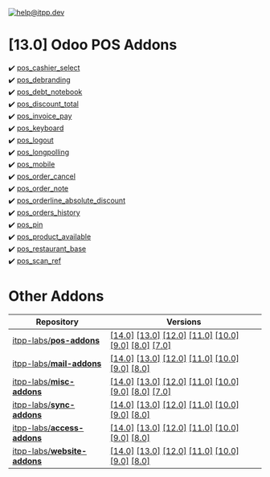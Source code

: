 [![help@itpp.dev](https://itpp.dev/images/infinity-readme.png)](mailto:help@itpp.dev)
# [13.0] Odoo POS Addons 

:heavy_check_mark: [pos_cashier_select](https://apps.odoo.com/apps/modules/13.0/pos_cashier_select/)
<br/>:heavy_check_mark: [pos_debranding](https://apps.odoo.com/apps/modules/13.0/pos_debranding/)
<br/>:heavy_check_mark: [pos_debt_notebook](https://apps.odoo.com/apps/modules/13.0/pos_debt_notebook/)
<br/>:heavy_check_mark: [pos_discount_total](https://apps.odoo.com/apps/modules/13.0/pos_discount_total/)
<br/>:heavy_check_mark: [pos_invoice_pay](https://apps.odoo.com/apps/modules/13.0/pos_invoice_pay/)
<br/>:heavy_check_mark: [pos_keyboard](https://apps.odoo.com/apps/modules/13.0/pos_keyboard/)
<br/>:heavy_check_mark: [pos_logout](https://apps.odoo.com/apps/modules/13.0/pos_logout/)
<br/>:heavy_check_mark: [pos_longpolling](https://apps.odoo.com/apps/modules/13.0/pos_longpolling/)
<br/>:heavy_check_mark: [pos_mobile](https://apps.odoo.com/apps/modules/13.0/pos_mobile/)
<br/>:heavy_check_mark: [pos_order_cancel](https://apps.odoo.com/apps/modules/13.0/pos_order_cancel/)
<br/>:heavy_check_mark: [pos_order_note](https://apps.odoo.com/apps/modules/13.0/pos_order_note/)
<br/>:heavy_check_mark: [pos_orderline_absolute_discount](https://apps.odoo.com/apps/modules/13.0/pos_orderline_absolute_discount/)
<br/>:heavy_check_mark: [pos_orders_history](https://apps.odoo.com/apps/modules/13.0/pos_orders_history/)
<br/>:heavy_check_mark: [pos_pin](https://apps.odoo.com/apps/modules/13.0/pos_pin/)
<br/>:heavy_check_mark: [pos_product_available](https://apps.odoo.com/apps/modules/13.0/pos_product_available/)
<br/>:heavy_check_mark: [pos_restaurant_base](https://apps.odoo.com/apps/modules/13.0/pos_restaurant_base/)
<br/>:heavy_check_mark: [pos_scan_ref](https://apps.odoo.com/apps/modules/13.0/pos_scan_ref/)

Other Addons
============

| Repository | Versions |
|------------|----------|
| [itpp-labs/**pos-addons**](https://github.com/itpp-labs/pos-addons) | [[14.0]](https://github.com/itpp-labs/pos-addons/tree/14.0#readme) [[13.0]](https://github.com/itpp-labs/pos-addons/tree/13.0#readme) [[12.0]](https://github.com/itpp-labs/pos-addons/tree/12.0#readme) [[11.0]](https://github.com/itpp-labs/pos-addons/tree/11.0#readme) [[10.0]](https://github.com/itpp-labs/pos-addons/tree/10.0#readme) [[9.0]](https://github.com/itpp-labs/pos-addons/tree/9.0#readme) [[8.0]](https://github.com/itpp-labs/pos-addons/tree/8.0#readme) [[7.0]](https://github.com/itpp-labs/pos-addons/tree/7.0#readme) |
| [itpp-labs/**mail-addons**](https://github.com/itpp-labs/mail-addons) | [[14.0]](https://github.com/itpp-labs/mail-addons/tree/14.0#readme) [[13.0]](https://github.com/itpp-labs/mail-addons/tree/13.0#readme) [[12.0]](https://github.com/itpp-labs/mail-addons/tree/12.0#readme) [[11.0]](https://github.com/itpp-labs/mail-addons/tree/11.0#readme) [[10.0]](https://github.com/itpp-labs/mail-addons/tree/10.0#readme) [[9.0]](https://github.com/itpp-labs/mail-addons/tree/9.0#readme) [[8.0]](https://github.com/itpp-labs/mail-addons/tree/8.0#readme) |
| [itpp-labs/**misc-addons**](https://github.com/itpp-labs/misc-addons) | [[14.0]](https://github.com/itpp-labs/misc-addons/tree/14.0#readme) [[13.0]](https://github.com/itpp-labs/misc-addons/tree/13.0#readme) [[12.0]](https://github.com/itpp-labs/misc-addons/tree/12.0#readme) [[11.0]](https://github.com/itpp-labs/misc-addons/tree/11.0#readme) [[10.0]](https://github.com/itpp-labs/misc-addons/tree/10.0#readme) [[9.0]](https://github.com/itpp-labs/misc-addons/tree/9.0#readme) [[8.0]](https://github.com/itpp-labs/misc-addons/tree/8.0#readme) [[7.0]](https://github.com/itpp-labs/misc-addons/tree/7.0#readme) |
| [itpp-labs/**sync-addons**](https://github.com/itpp-labs/sync-addons) | [[14.0]](https://github.com/itpp-labs/sync-addons/tree/14.0#readme) [[13.0]](https://github.com/itpp-labs/sync-addons/tree/13.0#readme) [[12.0]](https://github.com/itpp-labs/sync-addons/tree/12.0#readme) [[11.0]](https://github.com/itpp-labs/sync-addons/tree/11.0#readme) [[10.0]](https://github.com/itpp-labs/sync-addons/tree/10.0#readme) [[9.0]](https://github.com/itpp-labs/sync-addons/tree/9.0#readme) [[8.0]](https://github.com/itpp-labs/sync-addons/tree/8.0#readme) |
| [itpp-labs/**access-addons**](https://github.com/itpp-labs/access-addons) | [[14.0]](https://github.com/itpp-labs/access-addons/tree/14.0#readme) [[13.0]](https://github.com/itpp-labs/access-addons/tree/13.0#readme) [[12.0]](https://github.com/itpp-labs/access-addons/tree/12.0#readme) [[11.0]](https://github.com/itpp-labs/access-addons/tree/11.0#readme) [[10.0]](https://github.com/itpp-labs/access-addons/tree/10.0#readme) [[9.0]](https://github.com/itpp-labs/access-addons/tree/9.0#readme) [[8.0]](https://github.com/itpp-labs/access-addons/tree/8.0#readme) |
| [itpp-labs/**website-addons**](https://github.com/itpp-labs/website-addons) | [[14.0]](https://github.com/itpp-labs/website-addons/tree/14.0#readme) [[13.0]](https://github.com/itpp-labs/website-addons/tree/13.0#readme) [[12.0]](https://github.com/itpp-labs/website-addons/tree/12.0#readme) [[11.0]](https://github.com/itpp-labs/website-addons/tree/11.0#readme) [[10.0]](https://github.com/itpp-labs/website-addons/tree/10.0#readme) [[9.0]](https://github.com/itpp-labs/website-addons/tree/9.0#readme) [[8.0]](https://github.com/itpp-labs/website-addons/tree/8.0#readme) |
